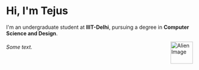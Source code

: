 # Hi, I'm Tejus

I'm an undergraduate student at **IIIT-Delhi**, pursuing a degree in **Computer Science and Design**.

<img src="https://images.icon-icons.com/665/PNG/512/alien_pixel_icon-icons.com_60289.png" alt="Alien Image" width="60" style="float: right; margin-left: 10px;">

###### Some text.
